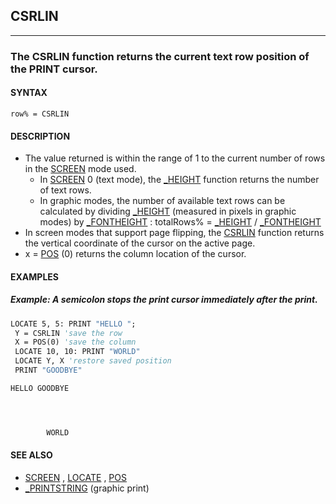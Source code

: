 ## CSRLIN
---

### The CSRLIN function returns the current text row position of the PRINT cursor.

#### SYNTAX

`row% = CSRLIN`

#### DESCRIPTION
* The value returned is within the range of 1 to the current number of rows in the [SCREEN](./SCREEN.md) mode used.
	* In [SCREEN](./SCREEN.md) 0 (text mode), the [_HEIGHT](./_HEIGHT.md) function returns the number of text rows.
	* In graphic modes, the number of available text rows can be calculated by dividing [_HEIGHT](./_HEIGHT.md) (measured in pixels in graphic modes) by [_FONTHEIGHT](./_FONTHEIGHT.md) : totalRows% = [_HEIGHT](./_HEIGHT.md) / [_FONTHEIGHT](./_FONTHEIGHT.md)
* In screen modes that support page flipping, the [CSRLIN](./CSRLIN.md) function returns the vertical coordinate of the cursor on the active page.
* x = [POS](./POS.md) (0) returns the column location of the cursor.


#### EXAMPLES
##### Example: A semicolon stops the print cursor immediately after the print.
```vb
LOCATE 5, 5: PRINT "HELLO ";
 Y = CSRLIN 'save the row
 X = POS(0) 'save the column
 LOCATE 10, 10: PRINT "WORLD"
 LOCATE Y, X 'restore saved position
 PRINT "GOODBYE"
```
  
```vb
HELLO GOODBYE




        WORLD
```
  


#### SEE ALSO
* [SCREEN](./SCREEN.md) , [LOCATE](./LOCATE.md) , [POS](./POS.md)
* [_PRINTSTRING](./_PRINTSTRING.md) (graphic print)
